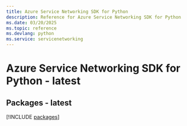 ```yaml
---
title: Azure Service Networking SDK for Python
description: Reference for Azure Service Networking SDK for Python
ms.date: 03/20/2025
ms.topic: reference
ms.devlang: python
ms.service: servicenetworking
---
```

# Azure Service Networking SDK for Python - latest
## Packages - latest
[!INCLUDE [packages](service-networking-index.md)]